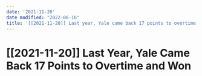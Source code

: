 ```yaml
---
date: '2021-11-20'
date modified: "2022-06-16"
title: '[[2021-11-20]] Last year, Yale came back 17 points to overtime and won'
---
```


# [[2021-11-20]] Last Year, Yale Came Back 17 Points to Overtime and Won
